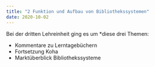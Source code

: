 ```yaml
---
title: "2 Funktion und Aufbau von Bibliothekssystemen"
date: 2020-10-02
---
```



Bei der dritten Lehreinheit ging es um *diese drei Themen:
* Kommentare zu Lerntagebüchern
* Fortsetzung Koha
* Marktüberblick Bibliothekssysteme
